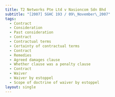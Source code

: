 ```yaml
---
title: T2 Networks Pte Ltd v Nasioncom Sdn Bhd
subtitle: "[2007] SGHC 193 / 09\_November\_2007"
tags:
  - Contract
  - Consideration
  - Past consideration
  - Contract
  - Contractual terms
  - Certainty of contractual terms
  - Contract
  - Remedies
  - Agreed damages clause
  - Whether clause was a penalty clause
  - Contract
  - Waiver
  - Waiver by estoppel
  - Scope of doctrine of waiver by estoppel
layout: single
---
```


